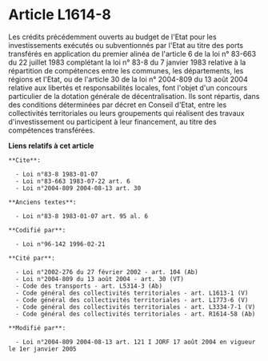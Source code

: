 # Article L1614-8

Les crédits précédemment ouverts au budget de l'Etat pour les investissements exécutés ou subventionnés par l'Etat au titre
des ports transférés en application du premier alinéa de l'article 6 de la loi n° 83-663 du 22 juillet 1983 complétant la loi
n° 83-8 du 7 janvier 1983 relative à la répartition de compétences entre les communes, les départements, les régions et
l'Etat, ou de l'article 30 de la loi n° 2004-809 du 13 août 2004 relative aux libertés et responsabilités locales, font
l'objet d'un concours particulier de la dotation générale de décentralisation. Ils sont répartis, dans des conditions
déterminées par décret en Conseil d'Etat, entre les collectivités territoriales ou leurs groupements qui réalisent des
travaux d'investissement ou participent à leur financement, au titre des compétences transférées.

**Liens relatifs à cet article**

	**Cite**:

	  - Loi n°83-8 1983-01-07
	  - Loi n°83-663 1983-07-22 art. 6
	  - Loi n°2004-809 2004-08-13 art. 30

	**Anciens textes**:

	  - Loi n°83-8 1983-01-07 art. 95 al. 6

	**Codifié par**:

	  - Loi n°96-142 1996-02-21

	**Cité par**:

	  - Loi n°2002-276 du 27 février 2002 - art. 104 (Ab)
	  - Loi n°2004-809 du 13 août 2004 - art. 30 (VT)
	  - Code des transports - art. L5314-3 (Ab)
	  - Code général des collectivités territoriales - art. L1613-1 (V)
	  - Code général des collectivités territoriales - art. L1773-6 (V)
	  - Code général des collectivités territoriales - art. L3334-7-1 (V)
	  - Code général des collectivités territoriales - art. R1614-58 (Ab)

	**Modifié par**:

	  - Loi n°2004-809 2004-08-13 art. 121 I JORF 17 août 2004 en vigueur le 1er janvier 2005
